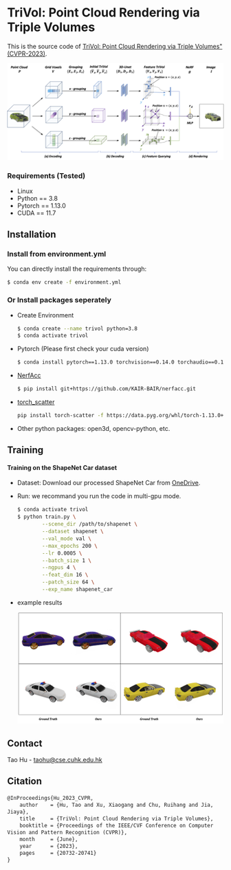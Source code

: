 # TriVol: Point Cloud Rendering via Triple Volumes 

This is the source code of [TriVol: Point Cloud Rendering via Triple Volumes" (CVPR-2023)](https://openaccess.thecvf.com/content/CVPR2023/papers/Hu_TriVol_Point_Cloud_Rendering_via_Triple_Volumes_CVPR_2023_paper.pdf).
<p float="left">
<img src="docs/trivol.png" width="700"/> 
</p>

### Requirements (Tested)
- Linux
- Python == 3.8
- Pytorch == 1.13.0
- CUDA == 11.7

## Installation

### Install from environment.yml
You can directly install the requirements through:
```sh
$ conda env create -f environment.yml
```

### Or Install packages seperately
* Create Environment
    ```sh
    $ conda create --name trivol python=3.8
    $ conda activate trivol
    ```

* Pytorch (Please first check your cuda version)
    ```sh
    $ conda install pytorch==1.13.0 torchvision==0.14.0 torchaudio==0.13.0 pytorch-cuda=11.7 -c pytorch -c nvidia
    ```
* [NerfAcc](https://github.com/KAIR-BAIR/nerfacc)
    ```sh
    $ pip install git+https://github.com/KAIR-BAIR/nerfacc.git
* [torch_scatter](https://github.com/rusty1s/pytorch_scatter)
    ```sh
    pip install torch-scatter -f https://data.pyg.org/whl/torch-1.13.0+cu117.html
    ```
* Other python packages: open3d, opencv-python, etc.

## Training
#### Training on the ShapeNet Car dataset
* Dataset:
  Download our processed ShapeNet Car from [OneDrive](https://mycuhk-my.sharepoint.com/:u:/g/personal/1155136880_link_cuhk_edu_hk/EZyZvj01XWdDvBE6zObiGAEB9Gc0HrG_Go9V5CaRi4wdVA?e=WC7C8m).
* Run: we recommand you run the code in multi-gpu mode.
    ```sh
    $ conda activate trivol
    $ python train.py \
            --scene_dir /path/to/shapenet \
            --dataset shapenet \
            --val_mode val \
            --max_epochs 200 \
            --lr 0.0005 \
            --batch_size 1 \
            --ngpus 4 \
            --feat_dim 16 \
            --patch_size 64 \
            --exp_name shapenet_car
    ```

* example results
    <p float="left">
    <img src="docs/example.png" width="700"/> 
    </p>

## Contact
Tao Hu - [taohu@cse.cuhk.edu.hk](taohu@cse.cuhk.edu.hk)

## Citation
```
@InProceedings{Hu_2023_CVPR,
    author    = {Hu, Tao and Xu, Xiaogang and Chu, Ruihang and Jia, Jiaya},
    title     = {TriVol: Point Cloud Rendering via Triple Volumes},
    booktitle = {Proceedings of the IEEE/CVF Conference on Computer Vision and Pattern Recognition (CVPR)},
    month     = {June},
    year      = {2023},
    pages     = {20732-20741}
}
```